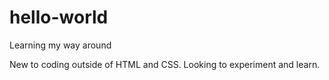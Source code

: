 # hello-world
Learning my way around

New to coding outside of HTML and CSS. Looking to experiment and learn.
